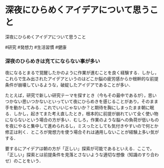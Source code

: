 # 深夜にひらめくアイデアについて思うこと
深夜にひらめくアイデアについて思うこと

#研究 #発想力 #生活習慣 #健康



### 深夜のひらめきは充てにならない事が多い

夜になるとまるで覚醒したかのように作業が進むことを良く経験する．しかし，これらで生み出されたアイデアというのはどこか脳の疲労感からか根幹的な前提条件が崩壊しているような，破綻したアイデアであることが多い．

たとえば，研究で新しい研究テーマを探すとき（今もその最中であるが），思いつかない思いつかないといっていて夜にひらめきを感じることがあり，そのまま手を動かしてみる．これでいいじゃないか？と期待を胸にしまったまま朝に眠る．しかし，起きてまた考え直したとき，根本的に前提が崩れていて全く使い物にならないという場合の方が多い．むしろ，作業のような脳への負荷が低いものを夜にやると集中して進められるし，ミスったとしても気付きやすいので何とか修正は利く．ところが発想力を使う場合それは通用しないことが経験上多い気がする．

要するにアイデアは朝の方が「正しい」探索が可能であるといえる．ここで，「正しい」探索とは前提条件を見落とさないような適切な想像（知識のすり合わせ）のことをいう．




